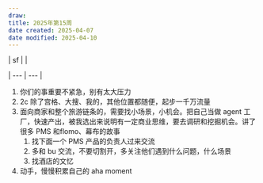 ```yaml
---
draw:
title: 2025年第15周
date created: 2025-04-07
date modified: 2025-04-10
---
```


| sf  |     |

| --- | --- |

1. 你们的事重要不紧急，别有太大压力
2. 2c 除了宫格、大搜、我的，其他位置都随便，起步一千万流量
3. 面向商家和整个旅游链条的，需要找小场景，小机会。把自己当做 agent 工厂，快速产出，被我选出来说明有一定商业思维，要去调研和挖掘机会。讲了很多 PMS 和flomo、幕布的故事
	1. 找下面一个 PMS 产品的负责人过来交流
	2. 多和 bu 交流，不要切割开，多关注他们遇到什么问题，什么场景
	3. 找酒店的文忆
4. 动手，慢慢积累自己的 aha moment
